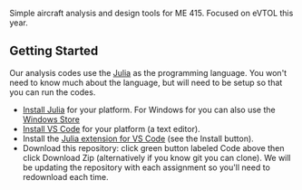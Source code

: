 Simple aircraft analysis and design tools for ME 415. Focused on eVTOL this year.

## Getting Started
Our analysis codes use the [Julia](https://julialang.org) as the programming language.  You won't need to know much about the language, but will need to be setup so that you can run the codes.  
- [Install Julia](https://julialang.org/downloads/) for your platform.  For Windows for you can also use the [Windows Store](https://www.microsoft.com/en-us/p/julia/9njnww8pvkmn#activetab=pivot:overviewtab)
- [Install VS Code](https://code.visualstudio.com/download) for your platform (a text editor). 
- Install the [Julia extension for VS Code](https://marketplace.visualstudio.com/items?itemName=julialang.language-julia) (see the Install button).
- Download this repository: click green button labeled Code above then click Download Zip (alternatively if you know git you can clone).  We will be updating the repository with each assignment so you'll need to redownload each time.
